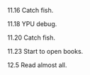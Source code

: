 11.16 Catch fish.

11.18 YPU debug.

11.20 Catch fish.

11.23 Start to open books.

12.5 Read almost all.